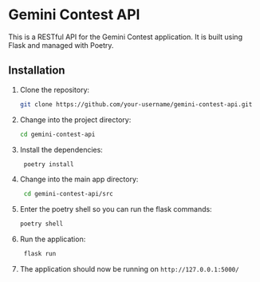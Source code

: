 # Gemini Contest API

This is a RESTful API for the Gemini Contest application. It is built using Flask and managed with Poetry.

## Installation

1. Clone the repository:

   ```bash
   git clone https://github.com/your-username/gemini-contest-api.git

2. Change into the project directory:

   ```bash
   cd gemini-contest-api

3. Install the dependencies:

   ```bash
    poetry install

4. Change into the main app directory:

   ```bash
    cd gemini-contest-api/src

5. Enter the poetry shell so you can run the flask commands:

    ```bash
    poetry shell

6. Run the application:

    ```bash
     flask run
    
7. The application should now be running on `http://127.0.0.1:5000/`
